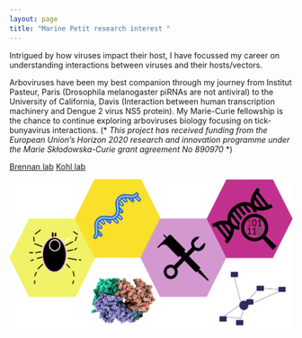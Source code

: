 ```yaml
---
layout: page
title: "Marine Petit research interest "
---
```


Intrigued by how viruses impact their host, I have focussed my career on understanding interactions between viruses and their hosts/vectors.

Arboviruses have been my best companion through my journey from Institut Pasteur, Paris (Drosophila melanogaster piRNAs are not antiviral) to the University of California, Davis (Interaction between human transcription machinery and Dengue 2 virus NS5 protein). My Marie-Curie fellowship is the chance to continue exploring arboviruses biology focusing on tick-bunyavirus interactions. (* *This project has received funding from the European Union’s Horizon 2020 research and innovation programme under the Marie Skłodowska-Curie grant agreement No 890970* *)

[Brennan lab](https://www.brennanlab.co.uk/)
[Kohl lab](https://www.gla.ac.uk/schools/infectionimmunity/staff/alainkohl/)

![research vision](/assets/Picture1.png)
